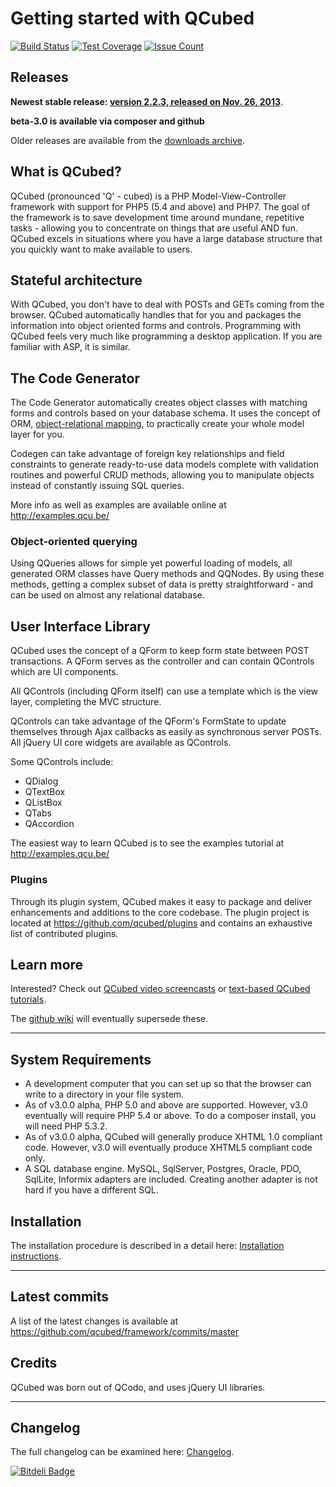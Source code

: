 # Getting started with QCubed

[![Build Status](https://travis-ci.org/qcubed/framework.png?branch=master)](https://travis-ci.org/qcubed/framework)
[![Test Coverage](https://codeclimate.com/github/qcubed/framework/badges/coverage.svg)](https://codeclimate.com/github/qcubed/framework/coverage)
[![Issue Count](https://codeclimate.com/github/qcubed/framework/badges/issue_count.svg)](https://codeclimate.com/github/qcubed/framework)

## Releases
**Newest stable release: [version 2.2.3, released on Nov. 26, 2013](https://github.com/qcubed/framework/archive/2.2.3.zip)**.

**beta-3.0 is available via composer and github**

Older releases are available from the [downloads archive](https://github.com/qcubed/framework/downloads).

## What is QCubed?

QCubed (pronounced 'Q' - cubed) is a PHP Model-View-Controller framework with support for PHP5 (5.4 and above) and PHP7. The goal of the framework is to save development time around mundane, repetitive tasks - allowing you to concentrate on things that are useful AND fun. QCubed excels in situations where you have a large database structure that you quickly want to make available to users.

## Stateful architecture

With QCubed, you don't have to deal with POSTs and GETs coming from the browser. QCubed automatically handles that for you and packages the information into object oriented forms and controls. Programming with QCubed feels very much like programming a desktop application. If you are familiar with ASP, it is similar.

## The Code Generator

The Code Generator automatically creates object classes with matching forms and controls based on your database schema. It uses the concept of ORM, [object-relational mapping](http://en.wikipedia.org/wiki/Object-relational_mapping), to practically create your whole model layer for you.

Codegen can take advantage of foreign key relationships and field constraints to generate ready-to-use data models complete with validation routines and powerful CRUD methods, allowing you to manipulate objects instead of constantly issuing SQL queries.

More info as well as examples are available online at <http://examples.qcu.be/>

### Object-oriented querying

Using QQueries allows for simple yet powerful loading of models, all generated ORM classes have Query methods and QQNodes. By using these methods, getting a complex subset of data is pretty straightforward - and can be used on almost any relational database.

## User Interface Library

QCubed uses the concept of a QForm to keep form state between POST transactions. A QForm serves as the controller and can contain QControls which are UI components.

All QControls (including QForm itself) can use a template which is the view layer, completing the MVC structure.

QControls can take advantage of the QForm's FormState to update themselves through Ajax callbacks as easily as synchronous server POSTs. All jQuery UI core widgets are available as QControls.

Some QControls include:
- QDialog
- QTextBox
- QListBox
- QTabs
- QAccordion

The easiest way to learn QCubed is to see the examples tutorial at <http://examples.qcu.be/>

### Plugins

Through its plugin system, QCubed makes it easy to package and deliver enhancements and additions to the core codebase. The plugin project is located at <https://github.com/qcubed/plugins> and contains an exhaustive list of contributed plugins.

## Learn more
Interested? Check out [QCubed video screencasts](http://qcu.be/content/video-screencasts) or [text-based QCubed tutorials](http://trac.qcu.be/projects/qcubed/wiki/Tutorials).

The [github wiki](https://github.com/qcubed/framework/wiki) will eventually supersede these.

* * *

## System Requirements
* A development computer that you can set up so that the browser can write to a directory in your file system.
* As of v3.0.0 alpha, PHP 5.0 and above are supported. However, v3.0 eventually will require PHP 5.4 or above. To do a composer install, you will need PHP 5.3.2.
* As of v3.0.0 alpha, QCubed will generally produce XHTML 1.0 compliant code. However, v3.0 will eventually produce XHTML5 compliant code only.
* A SQL database engine. MySQL, SqlServer, Postgres, Oracle, PDO, SqlLite, Informix adapters are included. Creating another adapter is not hard if you have a different SQL.

## Installation

The installation procedure is described in a detail here: [Installation instructions](https://github.com/qcubed/framework/blob/beta-3.0/INSTALL.md "Installation instructions").

* * *

## Latest commits

A list of the latest changes is available at https://github.com/qcubed/framework/commits/master

## Credits

QCubed was born out of QCodo, and uses jQuery UI libraries.

* * *

## Changelog

The full changelog can be examined here: [Changelog](https://github.com/qcubed/framework/blob/master/CHANGELOG.md "Changelog").



[![Bitdeli Badge](https://d2weczhvl823v0.cloudfront.net/qcubed/framework/trend.png)](https://bitdeli.com/free "Bitdeli Badge")

